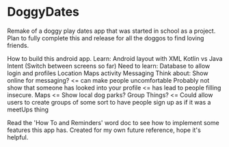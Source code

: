 # DoggyDates
Remake of a doggy play dates app that was started in school as a project.  Plan to fully complete this and release for all the doggos to find loving friends. 


How to build this android app.
	Learn:
		Android layout with XML
		Kotlin vs Java
		Intent (Switch between screens so far)
	Need to learn:
		Database to allow login and profiles
		Location
		Maps activity
		Messaging
	Think about:
		Show online for messaging? <= can make people uncomfortable
		Probably not show that someone has looked into your profile <= has lead to people filling insecure.
		Maps <= Show local dog parks?
		Group Things? <= Could allow users to create groups of some sort to have people sign up as if it was a meetUps thing

Read the 'How To and Reminders' word doc to see how to implement some features this app has. Created for my own future reference, hope it's helpful. 
	